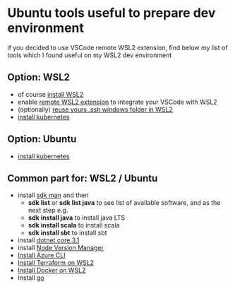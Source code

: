# Ubuntu tools useful to prepare dev environment

if you decided to use VSCode remote WSL2 extension, find below my list of tools which I found useful on my WSL2 dev environment

## Option: WSL2
- of course [install WSL2](https://docs.microsoft.com/en-us/windows/wsl/install-win10)
- enable [remote WSL2 extension](https://marketplace.visualstudio.com/items?itemName=ms-vscode-remote.remote-wsl) to integrate your VSCode with WSL2
- (optionally) [reuse yours .ssh windows folder in WSL2](https://devblogs.microsoft.com/commandline/sharing-ssh-keys-between-windows-and-wsl-2/)
- [install kubernetes](https://gist.github.com/wholroyd/748e09ca0b78897750791172b2abb051)

## Option: Ubuntu
- [install kubernetes](https://ubuntu.com/kubernetes/install#single-node)

## Common part for: WSL2 / Ubuntu
- install [sdk man](https://sdkman.io/install) and then
  - **sdk list** or **sdk list java** to see list of available software, and as the next step e.g.
  - **sdk install java** to install java LTS
  - **sdk install scala** to install scala
  - **sdk install sbt** to install sbt
- install [dotnet core 3.1](https://docs.microsoft.com/dotnet/core/install/linux-package-manager-ubuntu-1804)
- install [Node Version Manager](https://github.com/nvm-sh/nvm)
- [Install Azure CLI](https://docs.microsoft.com/en-us/cli/azure/install-azure-cli-apt)
- [Install Terraform on WSL2](https://techcommunity.microsoft.com/t5/Azure-Developer-Community-Blog/Configuring-Terraform-on-Windows-10-Linux-Sub-System/ba-p/393845)
- [Install Docker on WSL2](https://dev.to/bartr/install-docker-on-windows-subsystem-for-linux-v2-ubuntu-5dl7)
- Install [go](https://www.linuxfordevices.com/tutorials/ubuntu/install-go-on-ubuntu-debian)
